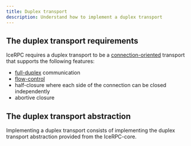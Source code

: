 ```yaml
---
title: Duplex transport
description: Understand how to implement a duplex transport
---
```


## The duplex transport requirements

IceRPC requires a duplex transport to be a [connection-oriented] transport that supports the following features:
- [full-duplex] communication
- [flow-control]
- half-closure where each side of the connection can be closed independently
- abortive closure

## The duplex transport abstraction

Implementing a duplex transport consists of implementing the duplex transport abstraction provided from the IceRPC-core.

[connection-oriented]: https://en.wikipedia.org/wiki/Connection-oriented_communication
[full-duplex]: https://en.wikipedia.org/wiki/Duplex_(telecommunications)#Full_duplex
[flow-control]: https://en.wikipedia.org/wiki/Flow_control_(data)
